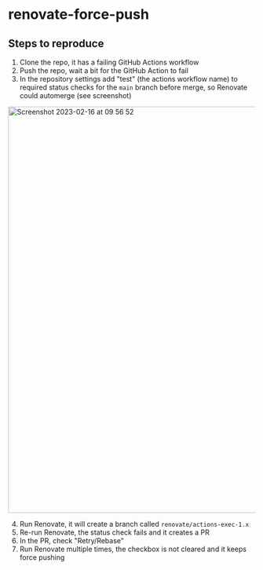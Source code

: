 # renovate-force-push

## Steps to reproduce

1. Clone the repo, it has a failing GitHub Actions workflow
2. Push the repo, wait a bit for the GitHub Action to fail
3. In the repository settings add "test" (the actions workflow name) to required status checks for the `main` branch before merge, so Renovate could automerge (see screenshot)

<img alt="Screenshot 2023-02-16 at 09 56 52" width="828" src="https://user-images.githubusercontent.com/298166/219316575-a226abb4-d6d7-4975-b4c2-8caf2d38e98f.png">

4. Run Renovate, it will create a branch called `renovate/actions-exec-1.x`
5. Re-run Renovate, the status check fails and it creates a PR
6. In the PR, check "Retry/Rebase"
7. Run Renovate multiple times, the checkbox is not cleared and it keeps force pushing
